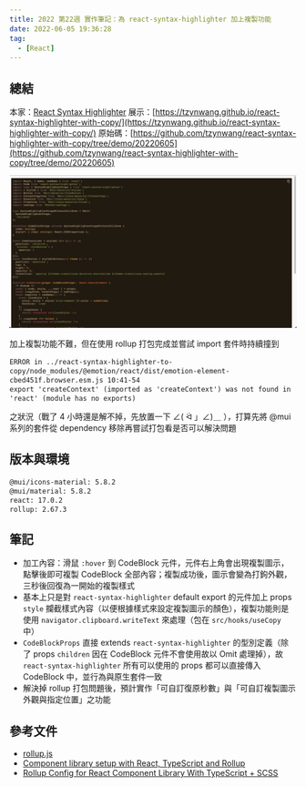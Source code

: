 ```yaml
---
title: 2022 第22週 實作筆記：為 react-syntax-highlighter 加上複製功能
date: 2022-06-05 19:36:28
tag:
  - [React]
---
```


## 總結

本家：[React Syntax Highlighter](https://react-syntax-highlighter.github.io/react-syntax-highlighter)
展示：[https://tzynwang.github.io/react-syntax-highlighter-with-copy/](https://tzynwang.github.io/react-syntax-highlighter-with-copy/)
原始碼：[https://github.com/tzynwang/react-syntax-highlighter-with-copy/tree/demo/20220605](https://github.com/tzynwang/react-syntax-highlighter-with-copy/tree/demo/20220605)

![demo](/2022/react-syntax-highlighter-with-copy/demo.png)

加上複製功能不難，但在使用 rollup 打包完成並嘗試 import 套件時持續撞到

```
ERROR in ../react-syntax-highlighter-to-copy/node_modules/@emotion/react/dist/emotion-element-cbed451f.browser.esm.js 10:41-54
export 'createContext' (imported as 'createContext') was not found in 'react' (module has no exports)
```

之狀況（戰了 4 小時還是解不掉，先放置一下 ∠( ᐛ 」∠)＿ ），打算先將 @mui 系列的套件從 dependency 移除再嘗試打包看是否可以解決問題

## 版本與環境

```
@mui/icons-material: 5.8.2
@mui/material: 5.8.2
react: 17.0.2
rollup: 2.67.3
```

## 筆記

- 加工內容：滑鼠 `:hover` 到 CodeBlock 元件，元件右上角會出現複製圖示，點擊後即可複製 CodeBlock 全部內容；複製成功後，圖示會變為打鉤外觀，三秒後回復為一開始的複製樣式
- 基本上只是對 `react-syntax-highlighter` default export 的元件加上 props `style` 攔截樣式內容（以便根據樣式來設定複製圖示的顏色），複製功能則是使用 `navigator.clipboard.writeText` 來處理（包在 `src/hooks/useCopy` 中）
- `CodeBlockProps` 直接 extends `react-syntax-highlighter` 的型別定義（除了 props `children` 因在 CodeBlock 元件不會使用故以 Omit 處理掉），故 `react-syntax-highlighter` 所有可以使用的 props 都可以直接傳入 CodeBlock 中，並行為與原生套件一致
- 解決掉 rollup 打包問題後，預計實作「可自訂復原秒數」與「可自訂複製圖示外觀與指定位置」之功能

## 參考文件

- [rollup.js](https://rollupjs.org/guide/en/)
- [Component library setup with React, TypeScript and Rollup](https://dev.to/siddharthvenkatesh/component-library-setup-with-react-typescript-and-rollup-onj)
- [Rollup Config for React Component Library With TypeScript + SCSS](https://www.codefeetime.com/post/rollup-config-for-react-component-library-with-typescript-scss/)
